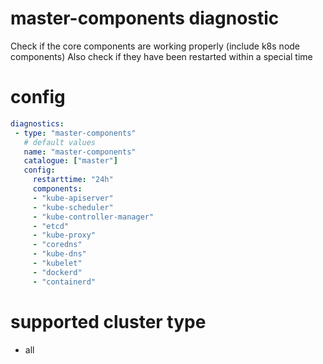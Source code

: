 # master-components diagnostic 

Check if the core components are working properly (include k8s node components)
Also check if they have been restarted within a special time 

# config
```yaml
diagnostics:
 - type: "master-components"
   # default values
   name: "master-components"
   catalogue: ["master"]
   config: 
     restarttime: "24h"  
     components:
	 - "kube-apiserver"
	 - "kube-scheduler"
	 - "kube-controller-manager"
	 - "etcd"
	 - "kube-proxy"
	 - "coredns"
	 - "kube-dns"
	 - "kubelet"
	 - "dockerd"
	 - "containerd"
```
# supported cluster type 
* all